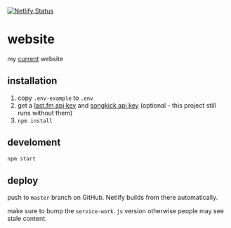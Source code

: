 [![Netlify Status](https://api.netlify.com/api/v1/badges/cca05489-b5e5-453a-8c2d-01149b1d7f6f/deploy-status)](https://app.netlify.com/sites/zaccolley/deploys)

# website

my [current](https://zac.land) website

## installation

1. copy `.env-example` to `.env`
1. get a [last.fm api key](https://www.last.fm/api/) and [songkick api key](https://www.songkick.com/developer) (optional - this project still runs without them)
1. `npm install`

## develoment

```bash
npm start
```

## deploy

push to `master` branch on GitHub. Netlify builds from there automatically.

make sure to bump the `service-work.js` version otherwise people may see stale content.
